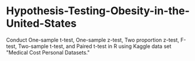# Hypothesis-Testing-Obesity-in-the-United-States
Conduct One-sample t-test, One-sample z-test, Two proportion z-test, F-test, Two-sample t-test, and Paired t-test in R using Kaggle data set "Medical Cost Personal Datasets."
